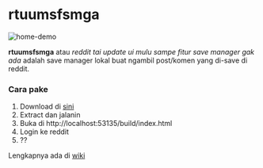 # rtuumsfsmga
![home-demo](https://user-images.githubusercontent.com/94134572/154619947-656ae1ae-baea-416b-a6b6-e89fabe8870c.gif)

**rtuumsfsmga** atau *reddit tai update ui mulu sampe fitur save manager gak ada* adalah save manager lokal buat ngambil post/komen yang di-save di reddit. 

### **Cara pake**
1. Download di [sini](https://vlhashen.itch.io/rtuumsfsmga)
2. Extract dan jalanin 
3. Buka di http://localhost:53135/build/index.html
4. Login ke reddit
5. ??

Lengkapnya ada di [wiki](https://github.com/vlhashen/rtuumsfsmga/wiki)
